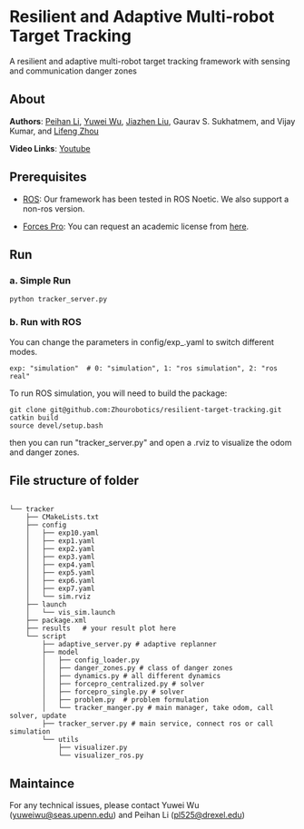 # Resilient and Adaptive Multi-robot Target Tracking

A resilient and adaptive multi-robot target tracking framework with sensing and communication danger zones


## About 

__Authors__: [Peihan Li](https://scholar.google.com/citations?user=Qg7-Gr0AAAAJ&hl=en), 
[Yuwei Wu](https://github.com/yuwei-wu), [Jiazhen Liu](https://scholar.google.com/citations?user=x4OzGCwAAAAJ&hl=en), Gaurav S. Sukhatmem, and Vijay Kumar, and [Lifeng Zhou](https://zhourobotics.github.io/)

__Video Links__:  [Youtube](https://www.youtube.com/watch?v=ARMUzIKwsvc)


## Prerequisites

- [ROS](https://wiki.ros.org/ROS/Installation): Our framework has been tested in ROS Noetic. We also support a non-ros version.

- [Forces Pro](https://www.embotech.com/products/forcespro/overview/): You can request an academic license from [here](https://www.embotech.com/products/forcespro/licensing/).

## Run

### a. Simple Run

```
python tracker_server.py
```




### b. Run with ROS

You can change the parameters in config/exp_.yaml to switch different modes. 
```
exp: "simulation"  # 0: "simulation", 1: "ros simulation", 2: "ros real"
```
To run ROS simulation, you will need to build the package:

```
git clone git@github.com:Zhourobotics/resilient-target-tracking.git
catkin build
source devel/setup.bash

```

then you can run "tracker_server.py" and open a .rviz to visualize the odom and danger zones. 


## File structure of folder 

```

└── tracker
    ├── CMakeLists.txt
    ├── config
    │   ├── exp10.yaml
    │   ├── exp1.yaml
    │   ├── exp2.yaml
    │   ├── exp3.yaml
    │   ├── exp4.yaml
    │   ├── exp5.yaml
    │   ├── exp6.yaml
    │   ├── exp7.yaml
    │   └── sim.rviz
    ├── launch
    │   └── vis_sim.launch
    ├── package.xml
    ├── results   # your result plot here
    └── script
        ├── adaptive_server.py # adaptive replanner
        ├── model
        │   ├── config_loader.py
        │   ├── danger_zones.py # class of danger zones
        │   ├── dynamics.py # all different dynamics
        │   ├── forcepro_centralized.py # solver
        │   ├── forcepro_single.py # solver
        │   ├── problem.py  # problem formulation
        │   └── tracker_manger.py # main manager, take odom, call solver, update
        ├── tracker_server.py # main service, connect ros or call simulation
        └── utils
            ├── visualizer.py
            └── visualizer_ros.py
```


## Maintaince

For any technical issues, please contact Yuwei Wu (yuweiwu@seas.upenn.edu) and Peihan Li (pl525@drexel.edu)
